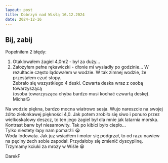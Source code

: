 ```yaml
---
layout: post
title: Dobrzyń nad Wisłą 16.12.2024
date: 2024-12-16
---
```


## Bij, zabij  

Popełniłem 2 błędy:
1. Otaklowałem żagiel 4,0m2 - był za duży...
2. Założyłem pełne rękawiczki - dłonie mi wysiadły po godzinie...
W rezultacie często lądowałem w wodzie. W tak zimnej wodzie, że przestałem 
czuć stopy.  
Zebrało się wszystkiego 4 deski. Czwarta deska wraz z osobą towarzyszącą  
(osoba towarzysząca chyba bardzo musi kochać czwartą deskę).  
MichałG  

Na wodzie piękna, bardzo mocna wiatrowo sesja. Wujo nareszcie na swojej żółto zielonkawej piękności 4,0. 
Jak potem zrobiło się siwo i ponuro przez wielkoskalowy deszcz, to ten jego żagiel był dla mnie jak latarnia morska. 
Kontrast barw był niesamowity. Tak po kibici było ciepło...  
Tylko niestety łapy nam pomarźli 😭  
Woda lodowata. Jak juz wsiadłem i motor się podgrzał, to od razu nawiew 
na pęciny żech sobie zapodał. Przydałoby się zmienić dyscyplinę.  
Trzymamy kciuki za mrozy w Wiśle 😀  

DarekF  
